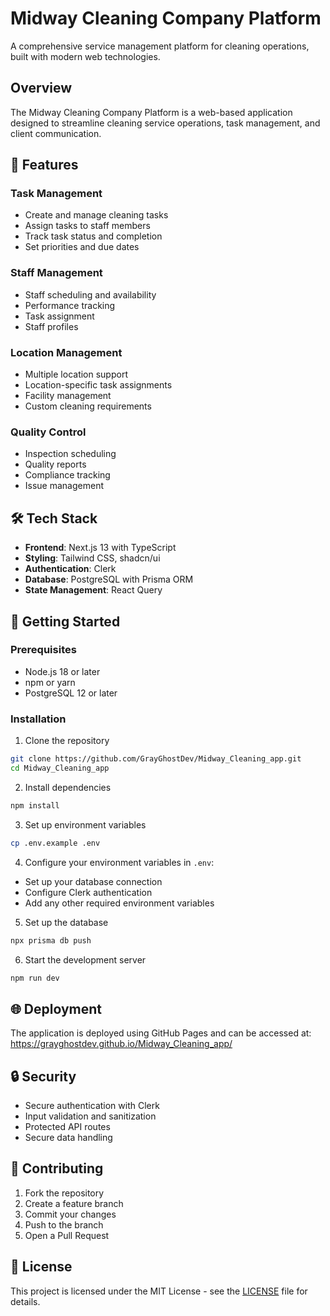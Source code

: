 # Midway Cleaning Company Platform

A comprehensive service management platform for cleaning operations, built with modern web technologies.

## Overview

The Midway Cleaning Company Platform is a web-based application designed to streamline cleaning service operations, task management, and client communication.

## 🌟 Features

### Task Management
- Create and manage cleaning tasks
- Assign tasks to staff members
- Track task status and completion
- Set priorities and due dates

### Staff Management
- Staff scheduling and availability
- Performance tracking
- Task assignment
- Staff profiles

### Location Management
- Multiple location support
- Location-specific task assignments
- Facility management
- Custom cleaning requirements

### Quality Control
- Inspection scheduling
- Quality reports
- Compliance tracking
- Issue management

## 🛠️ Tech Stack

- **Frontend**: Next.js 13 with TypeScript
- **Styling**: Tailwind CSS, shadcn/ui
- **Authentication**: Clerk
- **Database**: PostgreSQL with Prisma ORM
- **State Management**: React Query

## 🚀 Getting Started

### Prerequisites
- Node.js 18 or later
- npm or yarn
- PostgreSQL 12 or later

### Installation

1. Clone the repository
```bash
git clone https://github.com/GrayGhostDev/Midway_Cleaning_app.git
cd Midway_Cleaning_app
```

2. Install dependencies
```bash
npm install
```

3. Set up environment variables
```bash
cp .env.example .env
```

4. Configure your environment variables in `.env`:
- Set up your database connection
- Configure Clerk authentication
- Add any other required environment variables

5. Set up the database
```bash
npx prisma db push
```

6. Start the development server
```bash
npm run dev
```

## 🌐 Deployment

The application is deployed using GitHub Pages and can be accessed at:
https://grayghostdev.github.io/Midway_Cleaning_app/

## 🔒 Security

- Secure authentication with Clerk
- Input validation and sanitization
- Protected API routes
- Secure data handling

## 📝 Contributing

1. Fork the repository
2. Create a feature branch
3. Commit your changes
4. Push to the branch
5. Open a Pull Request

## 📄 License

This project is licensed under the MIT License - see the [LICENSE](LICENSE) file for details.

